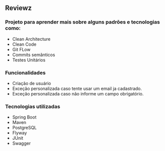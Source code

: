 ## Reviewz

### Projeto para aprender mais sobre alguns padrões e tecnologias como:
  - Clean Architecture
  - Clean Code
  - Git FLow
  - Commits semânticos
  - Testes Unitários

### Funcionalidades
  - Criação de usuário
  - Exceção personalizada caso tente usar um email ja cadastrado.
  - Exceção personalizada caso não informe um campo obrigatório.

### Tecnologias utilizadas
  - Spring Boot
  - Maven
  - PostgreSQL
  - Flyway
  - JUnit
  - Swagger
